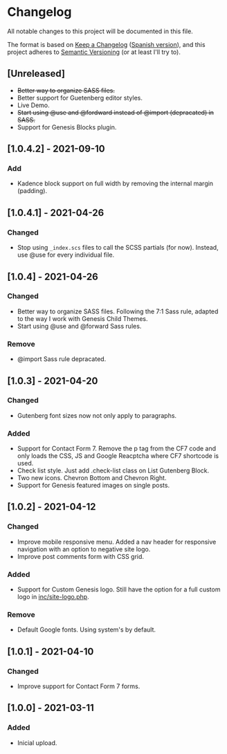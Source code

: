 # Changelog
All notable changes to this project will be documented in this file.

The format is based on [Keep a Changelog](https://keepachangelog.com/en/1.0.0/) ([Spanish version](https://keepachangelog.com/es-ES/1.0.0/)),
and this project adheres to [Semantic Versioning](https://semver.org/spec/v2.0.0.html) (or at least I'll try to).

## [Unreleased]
- ~~Better way to organize SASS files.~~
- Better support for Guetenberg editor styles.
- Live Demo.
- ~~Start using @use and @fordward instead of @import (depracated) in SASS.~~
- Support for Genesis Blocks plugin.

## [1.0.4.2] - 2021-09-10
### Add
- Kadence block support on full width by removing the internal margin (padding).

## [1.0.4.1] - 2021-04-26
### Changed
- Stop using `_index.scs` files to call the SCSS partials (for now). Instead, use @use for every individual file. 

## [1.0.4] - 2021-04-26
### Changed
- Better way to organize SASS files. Following the 7:1 Sass rule, adapted to the way I work with Genesis Child Themes. 
- Start using @use and @forward Sass rules.
### Remove
- @import Sass rule depracated.

## [1.0.3] - 2021-04-20
### Changed
- Gutenberg font sizes now not only apply to paragraphs.
### Added
- Support for Contact Form 7. Remove the p tag from the CF7 code and only loads the CSS, JS and Google Reacptcha where CF7 shortcode is used.
- Check list style. Just add .check-list class on List Gutenberg Block.
- Two new icons. Chevron Bottom and Chevron Right.
- Support for Genesis featured images on single posts. 

## [1.0.2] - 2021-04-12
### Changed
- Improve mobile responsive menu. Added a nav header for responsive navigation with an option to negative site logo.
- Improve post comments form with CSS grid.
### Added
- Support for Custom Genesis logo. Still have the option for a full custom logo in [inc/site-logo.php](./inc/site-logo.php).
### Remove
- Default Google fonts. Using system's by default.  

## [1.0.1] - 2021-04-10
### Changed
- Improve support for Contact Form 7 forms.

## [1.0.0] - 2021-03-11
### Added
- Inicial upload.